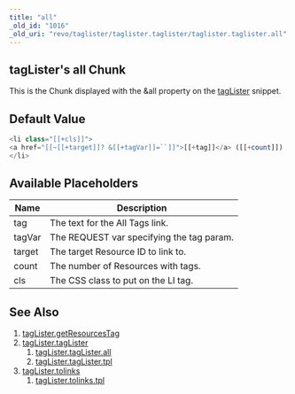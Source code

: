```yaml
---
title: "all"
_old_id: "1016"
_old_uri: "revo/taglister/taglister.taglister/taglister.taglister.all"
---
```


## tagLister's all Chunk

This is the Chunk displayed with the &all property on the [tagLister](extras/taglister/taglister.taglister "tagLister.tagLister") snippet.

## Default Value

``` php
<li class="[[+cls]]">
<a href="[[~[[+target]]? &[[+tagVar]]=``]]">[[+tag]]</a> ([[+count]])
</li>
```

## Available Placeholders

| Name   | Description                               |
| ------ | ----------------------------------------- |
| tag    | The text for the All Tags link.           |
| tagVar | The REQUEST var specifying the tag param. |
| target | The target Resource ID to link to.        |
| count  | The number of Resources with tags.        |
| cls    | The CSS class to put on the LI tag.       |

## See Also

1. [tagLister.getResourcesTag](extras/taglister/taglister.getresourcestag)
2. [tagLister.tagLister](extras/taglister/taglister)
    1. [tagLister.tagLister.all](extras/taglister/taglister/all)
    2. [tagLister.tagLister.tpl](extras/taglister/taglister/tpl)
3. [tagLister.tolinks](extras/taglister/taglister.tolinks)
    1. [tagLister.tolinks.tpl](extras/taglister/taglister.tolinks/tpl)
